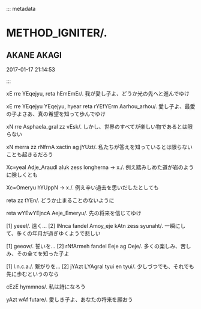 ::: metadata

# METHOD_IGNITER/.

## AKANE AKAGI

2017-01-17 21:14:53

:::

xE rre YEqejyu, reta hEmEmEr/.
我が愛し子よ、どうか光の先へと進んでゆけ

xE rre YEqejyu YEqejyu, hyear reta rYEfYErm Aarhou_arhou/.
愛し子よ、最愛の子よさあ、真の希望を知って歩んでゆけ

xN rre Asphaela_gral zz vEsk/.
しかし、世界のすべてが楽しい物であるとは限らない

xN merra zz rNfrnA xactin ag jYUzt/.
私たちが答えを知っているとは限らないことも起きるだろう

Xc=yeal Adje_Araudl aIuk zess longherna -> x./.
例え踏みしめた道が岩のように険しくとも

Xc=Omeryu hYUppN -> x./.
例え辛い過去を思いだしたとしても

reta zz tYEn/.
どうか止まることのないように

reta wYEwYEjncA Aeje_Emeryu/.
先の将来を信じてゆけ

[1] yeeel/.
遠く…
[2] lNnca fandel Amoy_eje kAtn zess syunaht/.
一瞬にして、多くの年月が過ぎゆくようで悲しい

[1] geeow/.
誓いを…
[2] rNfArmeh fandel Eeje ag Oeje/.
多くの楽しみ、苦しみ、その全てを知った子よ

[1] l.n.c.a./.
繋がりを…
[2] jYAzt LYAgral tyui en tyui/.
少しづつでも、それでも先に歩むというのなら

cEzE hymmnos/.
私は詩になろう

yAzt wAf futare/.
愛しき子よ、あなたの将来を願おう
